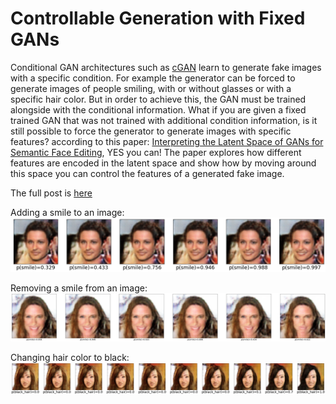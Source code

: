 # Controllable Generation with Fixed GANs

Conditional GAN architectures such as [cGAN](https://arxiv.org/abs/1411.1784) learn to generate fake images with a specific condition. For example the generator can be forced to generate images of people smiling, with or without glasses or with a specific hair color. But in order to achieve this, the GAN must be trained alongside with the conditional information. What if you are given a fixed trained GAN that was not trained with additional condition information, is it still possible to force the generator to generate images with specific features? according to this paper: [Interpreting the Latent Space of GANs for Semantic Face Editing](https://arxiv.org/abs/1907.10786), YES you can! 
The paper explores how different features are encoded in the latent space and show how by moving around this space you can control the features of a generated fake image.  

The full post is [here](https://yonigottesman.github.io/2020/11/17/wgan-controllable-generation.html/)

Adding a smile to an image:
![](https://github.com/yonigottesman/controllable_generation_gan/blob/main/images/smile_generation.png)

Removing a smile from an image:
![](https://github.com/yonigottesman/controllable_generation_gan/blob/main/images/no_smile_generation.png)

Changing hair color to black:
![](https://github.com/yonigottesman/controllable_generation_gan/blob/main/images/black_hair.png)

